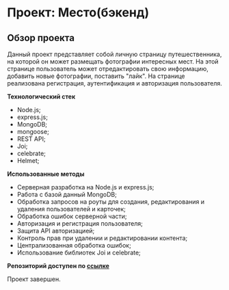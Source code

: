 # Проект: Место(бэкенд)

## Обзор проекта

Данный проект представляет собой личную страницу путешественника, на которой он может размещать фотографии интересных мест. На этой странице пользователь может отредактировать свою информацию, добавить новые фотографии, поставить "лайк". На странице реализована регистрация, аутентификация и авторизация пользователя.

**Технологический стек**

- Node.js;
- express.js;
- MongoDB;
- mongoose;
- REST API;
- Joi;
- celebrate;
- Helmet;

**Использованные методы**

- Серверная разработка на Node.js и express.js;
- Работа с базой данный MongoDB;
- Обработка запросов на роуты для создания, редактирования и удаления пользователей и карточек;
- Обработка ошибок серверной части;
- Авторизация и регистрация пользователя;
- Защита API авторизацией;
- Контроль прав при удалении и редактировании контента;
- Централизованная обработка ошибок;
- Использование библиотек Joi и celebrate;

**Репозиторий доступен по [ссылке](https://github.com/MaxLogvinov/express-mesto-gha)**

Проект завершен.
